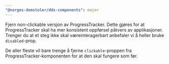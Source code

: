 ```yaml
---
"@norges-domstoler/dds-components": major
---
```


Fjern non-clickable versjon av ProgressTracker.
Dette gjøres for at ProgressTracker skal ha mer konsistent oppførsel påtvers av applikasjoner.
Trenger du at et steg ikke skal væreinteragerbart anbefaler vi å heller bruke `disabled`-prop.

De aller fleste vil bare trenge å fjerne `clickable`-proppen fra ProgressTracker-komponenten for at den skal fungere som før.
